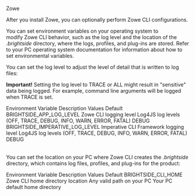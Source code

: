 <?xml version="1.0" encoding="UTF-8"?><?workdir /C:\GitFolder\docs-site\docs\user-guide\temp\ibmpdf\oxygen_dita_temp\user-guide?><?workdir-uri file:/C:/GitFolder/docs-site/docs/user-guide/temp/ibmpdf/oxygen_dita_temp/user-guide/?><?path2project?><?path2project-uri ./?><?path2rootmap-uri ./?><topic xmlns:ditaarch="http://dita.oasis-open.org/architecture/2005/" xmlns:dita-ot="http://dita-ot.sourceforge.net/ns/201007/dita-ot" class="- topic/topic " ditaarch:DITAArchVersion="1.2" domains="(topic hi-d) (topic ut-d) (topic indexing-d) (topic hazard-d) (topic abbrev-d) (topic pr-d) (topic sw-d) (topic ui-d)" id="configuring_zowe_cli" xtrc="topic:1;166:-1" xtrf="file:/C:/GitFolder/docs-site/docs/user-guide/cli-configuringcli.md"><title class="- topic/title " xtrc="title:1;166:-1" xtrf="file:/C:/GitFolder/docs-site/docs/user-guide/cli-configuringcli.md">Configuring Zowe CLI</title><prolog class="- topic/prolog "><metadata class="- topic/metadata "><prodinfo class="- topic/prodinfo " xtrc="prodinfo:1;17:11" xtrf="file:/C:/GitFolder/docs-site/docs/user-guide/Zowe_User_Guide.ditamap">

<prodname class="- topic/prodname " xtrc="prodname:1;19:11" xtrf="file:/C:/GitFolder/docs-site/docs/user-guide/Zowe_User_Guide.ditamap">Zowe</prodname>
</prodinfo></metadata></prolog><body class="- topic/body " xtrc="body:1;166:-1" xtrf="file:/C:/GitFolder/docs-site/docs/user-guide/cli-configuringcli.md"><p class="- topic/p " xtrc="p:1;166:-1" xtrf="file:/C:/GitFolder/docs-site/docs/user-guide/cli-configuringcli.md">After you install Zowe, you can optionally perform Zowe CLI configurations.</p></body><topic class="- topic/topic " ditaarch:DITAArchVersion="1.2" domains="(topic hi-d) (topic ut-d) (topic indexing-d) (topic hazard-d) (topic abbrev-d) (topic pr-d) (topic sw-d) (topic ui-d)" id="setting_environment_variables_for_zowe_cli" xtrc="topic:2;166:-1" xtrf="file:/C:/GitFolder/docs-site/docs/user-guide/cli-configuringcli.md"><title class="- topic/title " xtrc="title:2;166:-1" xtrf="file:/C:/GitFolder/docs-site/docs/user-guide/cli-configuringcli.md">Setting environment variables for Zowe CLI</title><body class="- topic/body " xtrc="body:2;166:-1" xtrf="file:/C:/GitFolder/docs-site/docs/user-guide/cli-configuringcli.md"><p class="- topic/p " xtrc="p:2;166:-1" xtrf="file:/C:/GitFolder/docs-site/docs/user-guide/cli-configuringcli.md">You can set environment variables on your operating system to modify Zowe CLI behavior, such as the log level and the location of the <i class="+ topic/ph hi-d/i " xtrc="i:1;166:-1" xtrf="file:/C:/GitFolder/docs-site/docs/user-guide/cli-configuringcli.md">.brightside</i> directory, where the logs, profiles, and plug-ins are stored. Refer to your PC operating system documentation for information about how to set environmental variables.</p></body><topic class="- topic/topic " ditaarch:DITAArchVersion="1.2" domains="(topic hi-d) (topic ut-d) (topic indexing-d) (topic hazard-d) (topic abbrev-d) (topic pr-d) (topic sw-d) (topic ui-d)" id="setting_log_levels" xtrc="topic:3;166:-1" xtrf="file:/C:/GitFolder/docs-site/docs/user-guide/cli-configuringcli.md"><title class="- topic/title " xtrc="title:3;166:-1" xtrf="file:/C:/GitFolder/docs-site/docs/user-guide/cli-configuringcli.md">Setting log levels</title><body class="- topic/body " xtrc="body:3;166:-1" xtrf="file:/C:/GitFolder/docs-site/docs/user-guide/cli-configuringcli.md"><p class="- topic/p " xtrc="p:3;166:-1" xtrf="file:/C:/GitFolder/docs-site/docs/user-guide/cli-configuringcli.md">You can set the log level to adjust the level of detail that is written to log files:</p><p class="- topic/p " xtrc="p:4;166:-1" xtrf="file:/C:/GitFolder/docs-site/docs/user-guide/cli-configuringcli.md"><b class="+ topic/ph hi-d/b " xtrc="b:1;166:-1" xtrf="file:/C:/GitFolder/docs-site/docs/user-guide/cli-configuringcli.md">Important!</b> Setting the log level to TRACE or ALL might result in "sensitive" data being logged. For example, command line arguments will be logged when TRACE is set.</p><table class="- topic/table " xtrc="table:1;166:-1" xtrf="file:/C:/GitFolder/docs-site/docs/user-guide/cli-configuringcli.md"><tgroup class="- topic/tgroup " cols="4" xtrc="tgroup:1;166:-1" xtrf="file:/C:/GitFolder/docs-site/docs/user-guide/cli-configuringcli.md"><colspec class="- topic/colspec " colname="col1" colnum="1" xtrc="colspec:1;166:-1" xtrf="file:/C:/GitFolder/docs-site/docs/user-guide/cli-configuringcli.md"/><colspec class="- topic/colspec " colname="col2" colnum="2" xtrc="colspec:2;166:-1" xtrf="file:/C:/GitFolder/docs-site/docs/user-guide/cli-configuringcli.md"/><colspec class="- topic/colspec " colname="col3" colnum="3" xtrc="colspec:3;166:-1" xtrf="file:/C:/GitFolder/docs-site/docs/user-guide/cli-configuringcli.md"/><colspec class="- topic/colspec " colname="col4" colnum="4" xtrc="colspec:4;166:-1" xtrf="file:/C:/GitFolder/docs-site/docs/user-guide/cli-configuringcli.md"/><thead class="- topic/thead " xtrc="thead:1;166:-1" xtrf="file:/C:/GitFolder/docs-site/docs/user-guide/cli-configuringcli.md"><row class="- topic/row " xtrc="row:1;166:-1" xtrf="file:/C:/GitFolder/docs-site/docs/user-guide/cli-configuringcli.md"><entry class="- topic/entry " colname="col1" dita-ot:x="1" dita-ot:y="1" xtrc="entry:1;166:-1" xtrf="file:/C:/GitFolder/docs-site/docs/user-guide/cli-configuringcli.md">Environment Variable </entry><entry class="- topic/entry " colname="col2" dita-ot:x="2" dita-ot:y="1" xtrc="entry:2;166:-1" xtrf="file:/C:/GitFolder/docs-site/docs/user-guide/cli-configuringcli.md">Description </entry><entry class="- topic/entry " colname="col3" dita-ot:x="3" dita-ot:y="1" xtrc="entry:3;166:-1" xtrf="file:/C:/GitFolder/docs-site/docs/user-guide/cli-configuringcli.md">Values </entry><entry class="- topic/entry " colname="col4" dita-ot:x="4" dita-ot:y="1" xtrc="entry:4;166:-1" xtrf="file:/C:/GitFolder/docs-site/docs/user-guide/cli-configuringcli.md">Default </entry></row></thead><tbody class="- topic/tbody " xtrc="tbody:1;166:-1" xtrf="file:/C:/GitFolder/docs-site/docs/user-guide/cli-configuringcli.md"><row class="- topic/row " xtrc="row:2;166:-1" xtrf="file:/C:/GitFolder/docs-site/docs/user-guide/cli-configuringcli.md"><entry class="- topic/entry " colname="col1" dita-ot:x="1" dita-ot:y="2" xtrc="entry:5;166:-1" xtrf="file:/C:/GitFolder/docs-site/docs/user-guide/cli-configuringcli.md"><codeph class="+ topic/ph pr-d/codeph " xtrc="codeph:1;166:-1" xtrf="file:/C:/GitFolder/docs-site/docs/user-guide/cli-configuringcli.md">BRIGHTSIDE\_APP\_LOG\_LEVEL</codeph> </entry><entry class="- topic/entry " colname="col2" dita-ot:x="2" dita-ot:y="2" xtrc="entry:6;166:-1" xtrf="file:/C:/GitFolder/docs-site/docs/user-guide/cli-configuringcli.md">Zowe CLI logging level </entry><entry class="- topic/entry " colname="col3" dita-ot:x="3" dita-ot:y="2" xtrc="entry:7;166:-1" xtrf="file:/C:/GitFolder/docs-site/docs/user-guide/cli-configuringcli.md">Log4JS log levels (OFF, TRACE, DEBUG, INFO, WARN, ERROR, FATAL) </entry><entry class="- topic/entry " colname="col4" dita-ot:x="4" dita-ot:y="2" xtrc="entry:8;166:-1" xtrf="file:/C:/GitFolder/docs-site/docs/user-guide/cli-configuringcli.md">DEBUG </entry></row><row class="- topic/row " xtrc="row:3;166:-1" xtrf="file:/C:/GitFolder/docs-site/docs/user-guide/cli-configuringcli.md"><entry class="- topic/entry " colname="col1" dita-ot:x="1" dita-ot:y="3" xtrc="entry:9;166:-1" xtrf="file:/C:/GitFolder/docs-site/docs/user-guide/cli-configuringcli.md"><codeph class="+ topic/ph pr-d/codeph " xtrc="codeph:2;166:-1" xtrf="file:/C:/GitFolder/docs-site/docs/user-guide/cli-configuringcli.md">BRIGHTSIDE\_IMPERATIVE\_LOG\_LEVEL</codeph> </entry><entry class="- topic/entry " colname="col2" dita-ot:x="2" dita-ot:y="3" xtrc="entry:10;166:-1" xtrf="file:/C:/GitFolder/docs-site/docs/user-guide/cli-configuringcli.md">Imperative CLI Framework logging level </entry><entry class="- topic/entry " colname="col3" dita-ot:x="3" dita-ot:y="3" xtrc="entry:11;166:-1" xtrf="file:/C:/GitFolder/docs-site/docs/user-guide/cli-configuringcli.md">Log4JS log levels (OFF, TRACE, DEBUG, INFO, WARN, ERROR, FATAL) </entry><entry class="- topic/entry " colname="col4" dita-ot:x="4" dita-ot:y="3" xtrc="entry:12;166:-1" xtrf="file:/C:/GitFolder/docs-site/docs/user-guide/cli-configuringcli.md">DEBUG </entry></row></tbody></tgroup></table></body></topic><topic class="- topic/topic " ditaarch:DITAArchVersion="1.2" domains="(topic hi-d) (topic ut-d) (topic indexing-d) (topic hazard-d) (topic abbrev-d) (topic pr-d) (topic sw-d) (topic ui-d)" id="setting_the_brightside_directory" xtrc="topic:4;166:-1" xtrf="file:/C:/GitFolder/docs-site/docs/user-guide/cli-configuringcli.md"><title class="- topic/title " xtrc="title:4;166:-1" xtrf="file:/C:/GitFolder/docs-site/docs/user-guide/cli-configuringcli.md">Setting the .brightside directory</title><body class="- topic/body " xtrc="body:4;166:-1" xtrf="file:/C:/GitFolder/docs-site/docs/user-guide/cli-configuringcli.md"><p class="- topic/p " xtrc="p:5;166:-1" xtrf="file:/C:/GitFolder/docs-site/docs/user-guide/cli-configuringcli.md">You can set the location on your PC where Zowe CLI creates the <i class="+ topic/ph hi-d/i " xtrc="i:2;166:-1" xtrf="file:/C:/GitFolder/docs-site/docs/user-guide/cli-configuringcli.md">.brightside</i> directory, which contains log files, profiles, and plug-ins for the product:</p><table class="- topic/table " xtrc="table:2;166:-1" xtrf="file:/C:/GitFolder/docs-site/docs/user-guide/cli-configuringcli.md"><tgroup class="- topic/tgroup " cols="4" xtrc="tgroup:2;166:-1" xtrf="file:/C:/GitFolder/docs-site/docs/user-guide/cli-configuringcli.md"><colspec class="- topic/colspec " colname="col1" colnum="1" xtrc="colspec:5;166:-1" xtrf="file:/C:/GitFolder/docs-site/docs/user-guide/cli-configuringcli.md"/><colspec class="- topic/colspec " colname="col2" colnum="2" xtrc="colspec:6;166:-1" xtrf="file:/C:/GitFolder/docs-site/docs/user-guide/cli-configuringcli.md"/><colspec class="- topic/colspec " colname="col3" colnum="3" xtrc="colspec:7;166:-1" xtrf="file:/C:/GitFolder/docs-site/docs/user-guide/cli-configuringcli.md"/><colspec class="- topic/colspec " colname="col4" colnum="4" xtrc="colspec:8;166:-1" xtrf="file:/C:/GitFolder/docs-site/docs/user-guide/cli-configuringcli.md"/><thead class="- topic/thead " xtrc="thead:2;166:-1" xtrf="file:/C:/GitFolder/docs-site/docs/user-guide/cli-configuringcli.md"><row class="- topic/row " xtrc="row:4;166:-1" xtrf="file:/C:/GitFolder/docs-site/docs/user-guide/cli-configuringcli.md"><entry class="- topic/entry " colname="col1" dita-ot:x="1" dita-ot:y="1" xtrc="entry:13;166:-1" xtrf="file:/C:/GitFolder/docs-site/docs/user-guide/cli-configuringcli.md">Environment Variable </entry><entry class="- topic/entry " colname="col2" dita-ot:x="2" dita-ot:y="1" xtrc="entry:14;166:-1" xtrf="file:/C:/GitFolder/docs-site/docs/user-guide/cli-configuringcli.md">Description </entry><entry class="- topic/entry " colname="col3" dita-ot:x="3" dita-ot:y="1" xtrc="entry:15;166:-1" xtrf="file:/C:/GitFolder/docs-site/docs/user-guide/cli-configuringcli.md">Values </entry><entry class="- topic/entry " colname="col4" dita-ot:x="4" dita-ot:y="1" xtrc="entry:16;166:-1" xtrf="file:/C:/GitFolder/docs-site/docs/user-guide/cli-configuringcli.md">Default </entry></row></thead><tbody class="- topic/tbody " xtrc="tbody:2;166:-1" xtrf="file:/C:/GitFolder/docs-site/docs/user-guide/cli-configuringcli.md"><row class="- topic/row " xtrc="row:5;166:-1" xtrf="file:/C:/GitFolder/docs-site/docs/user-guide/cli-configuringcli.md"><entry class="- topic/entry " colname="col1" dita-ot:x="1" dita-ot:y="2" xtrc="entry:17;166:-1" xtrf="file:/C:/GitFolder/docs-site/docs/user-guide/cli-configuringcli.md"><codeph class="+ topic/ph pr-d/codeph " xtrc="codeph:3;166:-1" xtrf="file:/C:/GitFolder/docs-site/docs/user-guide/cli-configuringcli.md">BRIGHTSIDE\_CLI\_HOME</codeph> </entry><entry class="- topic/entry " colname="col2" dita-ot:x="2" dita-ot:y="2" xtrc="entry:18;166:-1" xtrf="file:/C:/GitFolder/docs-site/docs/user-guide/cli-configuringcli.md">Zowe CLI home directory location </entry><entry class="- topic/entry " colname="col3" dita-ot:x="3" dita-ot:y="2" xtrc="entry:19;166:-1" xtrf="file:/C:/GitFolder/docs-site/docs/user-guide/cli-configuringcli.md">Any valid path on your PC </entry><entry class="- topic/entry " colname="col4" dita-ot:x="4" dita-ot:y="2" xtrc="entry:20;166:-1" xtrf="file:/C:/GitFolder/docs-site/docs/user-guide/cli-configuringcli.md">Your PC default home directory </entry></row></tbody></tgroup></table></body></topic></topic></topic>